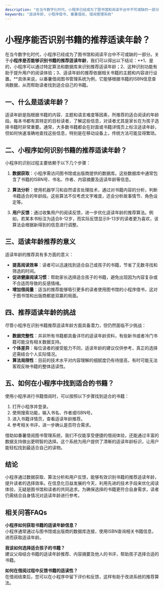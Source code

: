 ```yaml
---
description: "在当今数字化时代，小程序已经成为了图书馆和阅读平台中不可或缺的一部分。关于**小程序是否能够识别书籍的推荐适读年龄**，我们可以得出以下结论：**1、是的，小程序可以通过特定算法和数据库来识别推荐适读年龄；2、这种识别功能有助于提升用户的阅读体验；3、适读年龄的推荐依据相关书籍的主题和内容进行设置。**具体来说，以番薯借阅图书管理系统为例，它能够根据书籍的ISBN信息查询数据，从而帮助读者找到适合自己的书籍。"
keywords: "适读年龄, 小程序借书, 番薯借阅, 借阅管理系统"
---
```

# 小程序能否识别书籍的推荐适读年龄？

在当今数字化时代，小程序已经成为了图书馆和阅读平台中不可或缺的一部分。关于**小程序是否能够识别书籍的推荐适读年龄**，我们可以得出以下结论：**1、是的，小程序可以通过特定算法和数据库来识别推荐适读年龄；2、这种识别功能有助于提升用户的阅读体验；3、适读年龄的推荐依据相关书籍的主题和内容进行设置。**具体来说，以番薯借阅图书管理系统为例，它能够根据书籍的ISBN信息查询数据，从而帮助读者找到适合自己的书籍。

## 一、什么是适读年龄？

适读年龄是指根据书籍的内容、主题和语言难度等因素，所推荐的适合阅读的年龄段。每本书都有其特定的目标读者，了解这些信息，对读者尤其是家长在为孩子选择书籍时非常重要。通常，大多数书籍都会在封面或书籍详情页上标注适读年龄，但如何快速准确地查找这些信息，特别是在移动设备上，传统方法可能显得繁琐。

## 二、小程序如何识别书籍的推荐适读年龄？

小程序的识别过程主要依赖于以下几个步骤：

1. **数据获取**：小程序需访问图书馆或出版商提供的数据库。这些数据库中通常包含了书籍的ISBN号、书名、作者、内容摘要及适读年龄等信息。
   
2. **算法分析**：使用机器学习和自然语言处理技术，通过对书籍内容的分析，判断书籍适合的年龄段。这些算法不仅考虑文字难度，还会分析故事情节、角色设定等。

3. **用户反馈**：通过收集用户的阅读反馈，进一步优化适读年龄的推荐算法。例如，若某本书标注为适合8-12岁，而实际反馈显示9-13岁的读者更为喜欢，该算法会根据新得到的信息进行调整。

## 三、适读年龄推荐的意义

适读年龄的推荐具有多方面的意义：
- **提高阅读效率**：读者可以迅速找到适合自己或孩子的书籍，节省了无数寻找和筛选的时间。
- **促进健康阅读习惯**：帮助家长选择适合孩子的书籍，避免出现因为内容复杂或不合适而导致的反感情绪。
- **增加借阅量**：适当的推荐能够吸引更多的读者使用图书馆的小程序借书，这对于图书馆和出版商都是双赢的局面。

## 四、推荐适读年龄的挑战

尽管小程序在识别书籍推荐适读年龄方面具备潜力，但仍然面临不少挑战：

- **数据完整性**：并非所有书籍都具备详尽的适读年龄资料，有些新书或者冷门书籍可能没有相关数据支持。
- **个体差异**：每位读者的接受能力不同，适读年龄的建议仅供参考，真正的选择还需结合个人实际情况。
- **算法局限性**：目前的技术水平对内容理解的细腻度仍有待提高，有时可能无法客观反映书籍的整体适读性。

## 五、如何在小程序中找到适合的书籍？

使用小程序进行书籍借阅时，可以按照以下步骤找到适合的书籍：

1. 打开小程序并登录。
2. 使用搜索功能，输入书名、作者或ISBN号。
3. 进入书籍详情页，查看适读年龄推荐。
4. 参考相关书评，进一步确认是否符合需求。

借助如番薯借阅图书管理系统，我们不仅能享受便捷的借阅体验，还能通过丰富的数据支持做出更明智的选择。这个系统为用户提供了清晰的适读年龄标识，让用户能轻松找到最适合自己的读物。

## 结论

小程序通过数据获取、算法分析和用户反馈，能够有效识别书籍的推荐适读年龄，提升读者的选择效率。在信息化日益发展的今天，利用先进的技术手段来优化阅读体验，无疑是图书馆和读者的共同追求。为确保选择的书籍更符合自身需求，读者仍需结合自身情况对适读年龄进行参考。

## 相关问答FAQs

**小程序如何获取书籍的适读年龄信息？**  
小程序通常通过与图书馆或出版商的数据库连接，使用ISBN查询相关书籍信息，进而获取适读年龄。

**我该如何选择适合孩子的书籍？**  
建议父母结合书籍的适读年龄推荐、内容摘要及他人的书评，帮助孩子选择合适的书籍。

**如何在借阅过程中反馈书籍的适读性？**  
在借阅结束后，您可以在小程序中留下评价和反馈，这样有助于改进系统的推荐算法。

